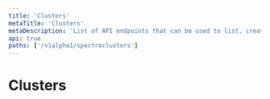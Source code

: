```yaml
---
title: 'Clusters'
metaTitle: 'Clusters'
metaDescription: 'List of API endpoints that can be used to list, create or update clusters'
api: true
paths: ['/v1alpha1/spectroclusters']
---
```


# Clusters
